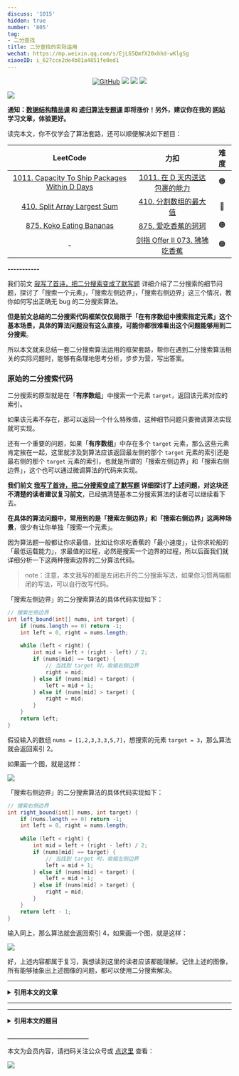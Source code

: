 ```yaml
---
discuss: '1015'
hidden: true
number: '805'
tag:
- 二分查找
title: 二分查找的实际运用
wechat: https://mp.weixin.qq.com/s/EjL65QmfX20xhhd-wKlgSg
xiaoeID: i_627cce2de4b01a4851fe0ed1
---
```


<p align='center'>
<a href="https://github.com/labuladong/fucking-algorithm" target="view_window"><img alt="GitHub" src="https://img.shields.io/github/stars/labuladong/fucking-algorithm?label=Stars&style=flat-square&logo=GitHub"></a>
<a href="https://appktavsiei5995.pc.xiaoe-tech.com/index" target="_blank"><img class="my_header_icon" src="https://img.shields.io/static/v1?label=精品课程&message=查看&color=pink&style=flat"></a>
<a href="https://www.zhihu.com/people/labuladong"><img src="https://img.shields.io/badge/%E7%9F%A5%E4%B9%8E-@labuladong-000000.svg?style=flat-square&logo=Zhihu"></a>
<a href="https://space.bilibili.com/14089380"><img src="https://img.shields.io/badge/B站-@labuladong-000000.svg?style=flat-square&logo=Bilibili"></a>
</p>

![](https://labuladong.github.io/pictures/souyisou1.png)

**通知：[数据结构精品课](https://aep.h5.xeknow.com/s/1XJHEO) 和 [递归算法专题课](https://aep.xet.tech/s/3YGcq3) 即将涨价！另外，建议你在我的 [网站](https://labuladong.github.io/algo/) 学习文章，体验更好。**



读完本文，你不仅学会了算法套路，还可以顺便解决如下题目：

| LeetCode | 力扣 | 难度 |
| :----: | :----: | :----: |
| [1011. Capacity To Ship Packages Within D Days](https://leetcode.com/problems/capacity-to-ship-packages-within-d-days/) | [1011. 在 D 天内送达包裹的能力](https://leetcode.cn/problems/capacity-to-ship-packages-within-d-days/) | 🟠
| [410. Split Array Largest Sum](https://leetcode.com/problems/split-array-largest-sum/) | [410. 分割数组的最大值](https://leetcode.cn/problems/split-array-largest-sum/) | 🔴
| [875. Koko Eating Bananas](https://leetcode.com/problems/koko-eating-bananas/) | [875. 爱吃香蕉的珂珂](https://leetcode.cn/problems/koko-eating-bananas/) | 🟠
| - | [剑指 Offer II 073. 狒狒吃香蕉](https://leetcode.cn/problems/nZZqjQ/) | 🟠

**-----------**

我们前文 [我写了首诗，把二分搜索变成了默写题](https://labuladong.github.io/article/fname.html?fname=二分查找详解) 详细介绍了二分搜索的细节问题，探讨了「搜索一个元素」，「搜索左侧边界」，「搜索右侧边界」这三个情况，教你如何写出正确无 bug 的二分搜索算法。

**但是前文总结的二分搜索代码框架仅仅局限于「在有序数组中搜索指定元素」这个基本场景，具体的算法问题没有这么直接，可能你都很难看出这个问题能够用到二分搜索**。

所以本文就来总结一套二分搜索算法运用的框架套路，帮你在遇到二分搜索算法相关的实际问题时，能够有条理地思考分析，步步为营，写出答案。

### 原始的二分搜索代码

二分搜索的原型就是在「**有序数组**」中搜索一个元素 `target`，返回该元素对应的索引。

如果该元素不存在，那可以返回一个什么特殊值，这种细节问题只要微调算法实现就可实现。

还有一个重要的问题，如果「**有序数组**」中存在多个 `target` 元素，那么这些元素肯定挨在一起，这里就涉及到算法应该返回最左侧的那个 `target` 元素的索引还是最右侧的那个 `target` 元素的索引，也就是所谓的「搜索左侧边界」和「搜索右侧边界」，这个也可以通过微调算法的代码来实现。

**我们前文 [我写了首诗，把二分搜索变成了默写题](https://labuladong.github.io/article/fname.html?fname=二分查找详解) 详细探讨了上述问题，对这块还不清楚的读者建议复习前文**，已经搞清楚基本二分搜索算法的读者可以继续看下去。

**在具体的算法问题中，常用到的是「搜索左侧边界」和「搜索右侧边界」这两种场景**，很少有让你单独「搜索一个元素」。

因为算法题一般都让你求最值，比如让你求吃香蕉的「最小速度」，让你求轮船的「最低运载能力」，求最值的过程，必然是搜索一个边界的过程，所以后面我们就详细分析一下这两种搜索边界的二分算法代码。

> note：注意，本文我写的都是左闭右开的二分搜索写法，如果你习惯两端都闭的写法，可以自行改写代码。

「搜索左侧边界」的二分搜索算法的具体代码实现如下：

<!-- muliti_language -->
```java
// 搜索左侧边界
int left_bound(int[] nums, int target) {
    if (nums.length == 0) return -1;
    int left = 0, right = nums.length;
    
    while (left < right) {
        int mid = left + (right - left) / 2;
        if (nums[mid] == target) {
            // 当找到 target 时，收缩右侧边界
            right = mid;
        } else if (nums[mid] < target) {
            left = mid + 1;
        } else if (nums[mid] > target) {
            right = mid;
        }
    }
    return left;
}
```

假设输入的数组 `nums = [1,2,3,3,3,5,7]`，想搜索的元素 `target = 3`，那么算法就会返回索引 2。

如果画一个图，就是这样：

![](https://labuladong.github.io/pictures/二分运用/1.jpeg)

「搜索右侧边界」的二分搜索算法的具体代码实现如下：

<!-- muliti_language -->
```java
// 搜索右侧边界
int right_bound(int[] nums, int target) {
    if (nums.length == 0) return -1;
    int left = 0, right = nums.length;
    
    while (left < right) {
        int mid = left + (right - left) / 2;
        if (nums[mid] == target) {
            // 当找到 target 时，收缩左侧边界
            left = mid + 1;
        } else if (nums[mid] < target) {
            left = mid + 1;
        } else if (nums[mid] > target) {
            right = mid;
        }
    }
    return left - 1;
}
```

输入同上，那么算法就会返回索引 4，如果画一个图，就是这样：

![](https://labuladong.github.io/pictures/二分运用/2.jpeg)

好，上述内容都属于复习，我想读到这里的读者应该都能理解。记住上述的图像，所有能够抽象出上述图像的问题，都可以使用二分搜索解决。



<hr>
<details>
<summary><strong>引用本文的文章</strong></summary>

 - [丑数系列算法详解](https://labuladong.github.io/article/fname.html?fname=丑数)
 - [我写了首诗，把二分搜索算法变成了默写题](https://labuladong.github.io/article/fname.html?fname=二分查找详解)
 - [我的刷题心得](https://labuladong.github.io/article/fname.html?fname=算法心得)
 - [用算法打败算法](https://labuladong.github.io/article/fname.html?fname=PDF中的算法)
 - [经典动态规划：高楼扔鸡蛋](https://labuladong.github.io/article/fname.html?fname=高楼扔鸡蛋问题)
 - [讲两道常考的阶乘算法题](https://labuladong.github.io/article/fname.html?fname=阶乘题目)

</details><hr>




<hr>
<details>
<summary><strong>引用本文的题目</strong></summary>

<strong>安装 [我的 Chrome 刷题插件](https://labuladong.github.io/article/fname.html?fname=chrome插件简介) 点开下列题目可直接查看解题思路：</strong>

| LeetCode | 力扣 |
| :----: | :----: |
| [1201. Ugly Number III](https://leetcode.com/problems/ugly-number-iii/?show=1) | [1201. 丑数 III](https://leetcode.cn/problems/ugly-number-iii/?show=1) |
| - | [剑指 Offer II 073. 狒狒吃香蕉](https://leetcode.cn/problems/nZZqjQ/?show=1) |

</details>



**＿＿＿＿＿＿＿＿＿＿＿＿＿**

本文为会员内容，请扫码关注公众号或 [点这里](https://appktavsiei5995.pc.xiaoe-tech.com/detail/i_627cce2de4b01a4851fe0ed1/1) 查看：

![](https://labuladong.github.io/pictures/qrcode.jpg)